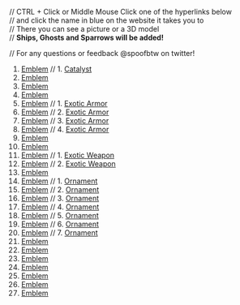 // CTRL + Click or Middle Mouse Click one of the hyperlinks below    
// and click the name in blue on the website it takes you to   
// There you can see a picture or a 3D model    
// **Ships, Ghosts and Sparrows will be added!**

// For any questions or feedback @spoofbtw on twitter!

1.	[Emblem](https://www.light.gg/db/compare/227400) // 1. [Catalyst](https://www.light.gg/db/compare/227425)
2.	[Emblem](https://www.light.gg/db/compare/227401)
3.	[Emblem](https://www.light.gg/db/compare/227402) 
4.	[Emblem](https://www.light.gg/db/compare/227403) 
5.	[Emblem](https://www.light.gg/db/compare/227404) // 1. [Exotic Armor](https://www.light.gg/db/compare/227111)
6.	[Emblem](https://www.light.gg/db/compare/227405) // 2. [Exotic Armor](https://www.light.gg/db/compare/227304)
7.	[Emblem](https://www.light.gg/db/compare/227406) // 3. [Exotic Armor](https://www.light.gg/db/compare/227893)
8.	[Emblem](https://www.light.gg/db/compare/227407) // 4. [Exotic Armor](https://www.light.gg/db/compare/228106)
9.	[Emblem](https://www.light.gg/db/compare/227408)
10.	[Emblem](https://www.light.gg/db/compare/227409)
11.	[Emblem](https://www.light.gg/db/compare/227413) // 1. [Exotic Weapon](https://www.light.gg/db/compare/227296)
12.	[Emblem](https://www.light.gg/db/compare/227414) // 2. [Exotic Weapon](https://www.light.gg/db/compare/228131)
13.	[Emblem](https://www.light.gg/db/compare/227415)
14.	[Emblem](https://www.light.gg/db/compare/227416) // 1. [Ornament](https://www.light.gg/db/compare/227100)
15.	[Emblem](https://www.light.gg/db/compare/227417) // 2. [Ornament](https://www.light.gg/db/compare/227143)
16.	[Emblem](https://www.light.gg/db/compare/227418) // 3. [Ornament](https://www.light.gg/db/compare/227385)
17.	[Emblem](https://www.light.gg/db/compare/227419) // 4. [Ornament](https://www.light.gg/db/compare/227411)
18.	[Emblem](https://www.light.gg/db/compare/227420) // 5. [Ornament](https://www.light.gg/db/compare/227440)
19.	[Emblem](https://www.light.gg/db/compare/227575) // 6. [Ornament](https://www.light.gg/db/compare/227472)
20.	[Emblem](https://www.light.gg/db/compare/227576) // 7. [Ornament](https://www.light.gg/db/compare/227533)
21.	[Emblem](https://www.light.gg/db/compare/227577)
22.	[Emblem](https://www.light.gg/db/compare/227578)
23.	[Emblem](https://www.light.gg/db/compare/227579)
24.	[Emblem](https://www.light.gg/db/compare/227580)
25.	[Emblem](https://www.light.gg/db/compare/227581)
26.	[Emblem](https://www.light.gg/db/compare/227582)
27.	[Emblem](https://www.light.gg/db/compare/227583)


